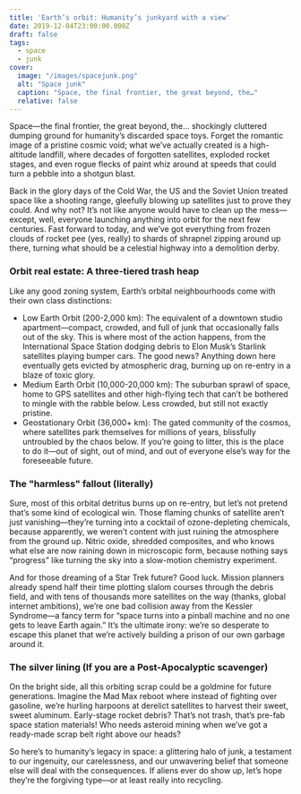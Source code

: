 ```yaml
---
title: 'Earth’s orbit: Humanity’s junkyard with a view'
date: 2019-12-04T23:00:00.000Z
draft: false
tags:
  - space
  - junk
cover:
  image: "/images/spacejunk.png"
  alt: "Space junk" 
  caption: "Space, the final frontier, the great beyond, the…"
  relative: false
---
```


Space—the final frontier, the great beyond, the… shockingly cluttered dumping ground for humanity’s discarded space toys. Forget the romantic image of a pristine cosmic void; what we’ve actually created is a high-altitude landfill, where decades of forgotten satellites, exploded rocket stages, and even rogue flecks of paint whiz around at speeds that could turn a pebble into a shotgun blast.

Back in the glory days of the Cold War, the US and the Soviet Union treated space like a shooting range, gleefully blowing up satellites just to prove they could. And why not? It’s not like anyone would have to clean up the mess—except, well, everyone launching anything into orbit for the next few centuries. Fast forward to today, and we’ve got everything from frozen clouds of rocket pee (yes, really) to shards of shrapnel zipping around up there, turning what should be a celestial highway into a demolition derby.

### Orbit real estate: A three-tiered trash heap

Like any good zoning system, Earth’s orbital neighbourhoods come with their own class distinctions:

* Low Earth Orbit (200-2,000 km): The equivalent of a downtown studio apartment—compact, crowded, and full of junk that occasionally falls out of the sky. This is where most of the action happens, from the International Space Station dodging debris to Elon Musk’s Starlink satellites playing bumper cars. The good news? Anything down here eventually gets evicted by atmospheric drag, burning up on re-entry in a blaze of toxic glory.
* Medium Earth Orbit (10,000-20,000 km): The suburban sprawl of space, home to GPS satellites and other high-flying tech that can’t be bothered to mingle with the rabble below. Less crowded, but still not exactly pristine.
* Geostationary Orbit (36,000+ km): The gated community of the cosmos, where satellites park themselves for millions of years, blissfully untroubled by the chaos below. If you’re going to litter, this is the place to do it—out of sight, out of mind, and out of everyone else’s way for the foreseeable future.

### The "harmless" fallout (literally)

Sure, most of this orbital detritus burns up on re-entry, but let’s not pretend that’s some kind of ecological win. Those flaming chunks of satellite aren’t just vanishing—they’re turning into a cocktail of ozone-depleting chemicals, because apparently, we weren’t content with just ruining the atmosphere from the ground up. Nitric oxide, shredded composites, and who knows what else are now raining down in microscopic form, because nothing says “progress” like turning the sky into a slow-motion chemistry experiment.

And for those dreaming of a Star Trek future? Good luck. Mission planners already spend half their time plotting slalom courses through the debris field, and with tens of thousands more satellites on the way (thanks, global internet ambitions), we’re one bad collision away from the Kessler Syndrome—a fancy term for “space turns into a pinball machine and no one gets to leave Earth again.” It’s the ultimate irony: we’re so desperate to escape this planet that we’re actively building a prison of our own garbage around it.

### The silver lining (If you are a Post-Apocalyptic scavenger)

On the bright side, all this orbiting scrap could be a goldmine for future generations. Imagine the Mad Max reboot where instead of fighting over gasoline, we’re hurling harpoons at derelict satellites to harvest their sweet, sweet aluminum. Early-stage rocket debris? That’s not trash, that’s pre-fab space station materials! Who needs asteroid mining when we’ve got a ready-made scrap belt right above our heads?

So here’s to humanity’s legacy in space: a glittering halo of junk, a testament to our ingenuity, our carelessness, and our unwavering belief that someone else will deal with the consequences. If aliens ever do show up, let’s hope they’re the forgiving type—or at least really into recycling.
